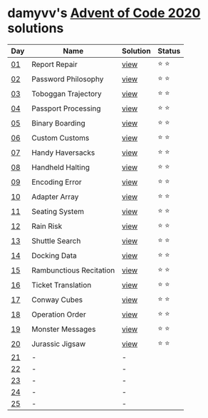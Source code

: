 # damyvv's [Advent of Code 2020](https://adventofcode.com/2020) solutions

|Day|Name|Solution|Status|
|---|---|---|---|
|[01](https://adventofcode.com/2020/day/1)|Report Repair|[view](solutions/day1.rb)|⭐ ⭐|
|[02](https://adventofcode.com/2020/day/2)|Password Philosophy|[view](solutions/day2.rb)|⭐ ⭐|
|[03](https://adventofcode.com/2020/day/3)|Toboggan Trajectory|[view](solutions/day3.rb)|⭐ ⭐|
|[04](https://adventofcode.com/2020/day/4)|Passport Processing|[view](solutions/day4.rb)|⭐ ⭐|
|[05](https://adventofcode.com/2020/day/5)|Binary Boarding|[view](solutions/day5.rb)|⭐ ⭐|
|[06](https://adventofcode.com/2020/day/6)|Custom Customs|[view](solutions/day6.rb)|⭐ ⭐|
|[07](https://adventofcode.com/2020/day/7)|Handy Haversacks|[view](solutions/day6.rb)|⭐ ⭐|
|[08](https://adventofcode.com/2020/day/8)|Handheld Halting|[view](solutions/day8.rb)|⭐ ⭐|
|[09](https://adventofcode.com/2020/day/9)|Encoding Error|[view](solutions/day9.rb)|⭐ ⭐|
|[10](https://adventofcode.com/2020/day/10)|Adapter Array|[view](solutions/day10.rb)|⭐ ⭐|
|[11](https://adventofcode.com/2020/day/11)|Seating System|[view](solutions/day11.rb)|⭐ ⭐|
|[12](https://adventofcode.com/2020/day/12)|Rain Risk|[view](solutions/day12.rb)|⭐ ⭐|
|[13](https://adventofcode.com/2020/day/13)|Shuttle Search|[view](solutions/day13.rb)|⭐ ⭐|
|[14](https://adventofcode.com/2020/day/14)|Docking Data|[view](solutions/day14.rb)|⭐ ⭐|
|[15](https://adventofcode.com/2020/day/15)|Rambunctious Recitation|[view](solutions/day15.rb)|⭐ ⭐|
|[16](https://adventofcode.com/2020/day/16)|Ticket Translation|[view](solutions/day16.rb)|⭐ ⭐|
|[17](https://adventofcode.com/2020/day/17)|Conway Cubes|[view](solutions/day17.rb)|⭐ ⭐|
|[18](https://adventofcode.com/2020/day/18)|Operation Order|[view](solutions/day18.rb)|⭐ ⭐|
|[19](https://adventofcode.com/2020/day/19)|Monster Messages|[view](solutions/day19.rb)|⭐ ⭐|
|[20](https://adventofcode.com/2020/day/20)|Jurassic Jigsaw|[view](solutions/day20.rb)|⭐ ⭐|
|[21](https://adventofcode.com/2020/day/21)|-|-||
|[22](https://adventofcode.com/2020/day/22)|-|-||
|[23](https://adventofcode.com/2020/day/23)|-|-||
|[24](https://adventofcode.com/2020/day/24)|-|-||
|[25](https://adventofcode.com/2020/day/25)|-|-||
